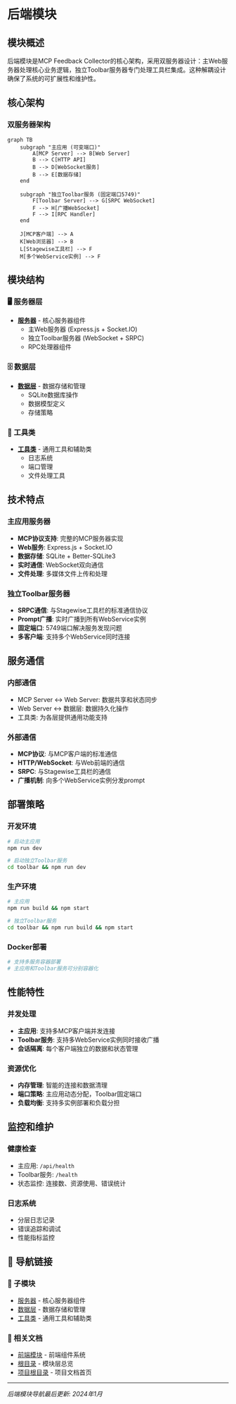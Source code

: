 # 后端模块

## 模块概述

后端模块是MCP Feedback Collector的核心架构，采用双服务器设计：主Web服务器处理核心业务逻辑，独立Toolbar服务器专门处理工具栏集成。这种解耦设计确保了系统的可扩展性和维护性。

## 核心架构

### 双服务器架构
```mermaid
graph TB
    subgraph "主应用 (可变端口)"
        A[MCP Server] --> B[Web Server]
        B --> C[HTTP API]
        B --> D[WebSocket服务]
        B --> E[数据存储]
    end
    
    subgraph "独立Toolbar服务 (固定端口5749)"
        F[Toolbar Server] --> G[SRPC WebSocket]
        F --> H[广播WebSocket]
        F --> I[RPC Handler]
    end
    
    J[MCP客户端] --> A
    K[Web浏览器] --> B
    L[Stagewise工具栏] --> F
    M[多个WebService实例] --> F
```

## 模块结构

### 🖥️ 服务器层
- **[服务器](服务器/index.md)** - 核心服务器组件
  - 主Web服务器 (Express.js + Socket.IO)
  - 独立Toolbar服务器 (WebSocket + SRPC)
  - RPC处理器组件

### 🗄️ 数据层
- **[数据层](数据层/index.md)** - 数据存储和管理
  - SQLite数据库操作
  - 数据模型定义
  - 存储策略

### 🔧 工具类
- **[工具类](工具类/index.md)** - 通用工具和辅助类
  - 日志系统
  - 端口管理
  - 文件处理工具

## 技术特点

### 主应用服务器
- **MCP协议支持**: 完整的MCP服务器实现
- **Web服务**: Express.js + Socket.IO
- **数据存储**: SQLite + Better-SQLite3
- **实时通信**: WebSocket双向通信
- **文件处理**: 多媒体文件上传和处理

### 独立Toolbar服务器
- **SRPC通信**: 与Stagewise工具栏的标准通信协议
- **Prompt广播**: 实时广播到所有WebService实例
- **固定端口**: 5749端口解决服务发现问题
- **多客户端**: 支持多个WebService同时连接

## 服务通信

### 内部通信
- MCP Server ↔ Web Server: 数据共享和状态同步
- Web Server ↔ 数据层: 数据持久化操作
- 工具类: 为各层提供通用功能支持

### 外部通信
- **MCP协议**: 与MCP客户端的标准通信
- **HTTP/WebSocket**: 与Web前端的通信
- **SRPC**: 与Stagewise工具栏的通信
- **广播机制**: 向多个WebService实例分发prompt

## 部署策略

### 开发环境
```bash
# 启动主应用
npm run dev

# 启动独立Toolbar服务
cd toolbar && npm run dev
```

### 生产环境
```bash
# 主应用
npm run build && npm start

# 独立Toolbar服务
cd toolbar && npm run build && npm start
```

### Docker部署
```dockerfile
# 支持多服务容器部署
# 主应用和Toolbar服务可分别容器化
```

## 性能特性

### 并发处理
- **主应用**: 支持多MCP客户端并发连接
- **Toolbar服务**: 支持多WebService实例同时接收广播
- **会话隔离**: 每个客户端独立的数据和状态管理

### 资源优化
- **内存管理**: 智能的连接和数据清理
- **端口策略**: 主应用动态分配，Toolbar固定端口
- **负载均衡**: 支持多实例部署和负载分担

## 监控和维护

### 健康检查
- 主应用: `/api/health`
- Toolbar服务: `/health`
- 状态监控: 连接数、资源使用、错误统计

### 日志系统
- 分层日志记录
- 错误追踪和调试
- 性能指标监控

## 🧭 导航链接

### 📁 子模块
- [服务器](服务器/index.md) - 核心服务器组件
- [数据层](数据层/index.md) - 数据存储和管理  
- [工具类](工具类/index.md) - 通用工具和辅助类

### 📄 相关文档
- [前端模块](../前端模块/index.md) - 前端组件系统
- [根目录](../index.md) - 模块层总览
- [项目根目录](../../index.md) - 项目文档首页

---

*后端模块导航最后更新: 2024年1月* 
